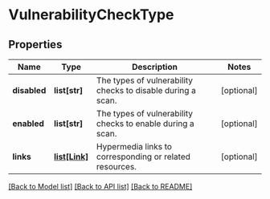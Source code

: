 # VulnerabilityCheckType

## Properties
Name | Type | Description | Notes
------------ | ------------- | ------------- | -------------
**disabled** | **list[str]** | The types of vulnerability checks to disable during a scan. | [optional] 
**enabled** | **list[str]** | The types of vulnerability checks to enable during a scan. | [optional] 
**links** | [**list[Link]**](Link.md) | Hypermedia links to corresponding or related resources. | [optional] 

[[Back to Model list]](../README.md#documentation-for-models) [[Back to API list]](../README.md#documentation-for-api-endpoints) [[Back to README]](../README.md)

